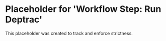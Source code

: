 ﻿# Placeholder for 'Workflow Step: Run Deptrac'
This placeholder was created to track and enforce strictness.
